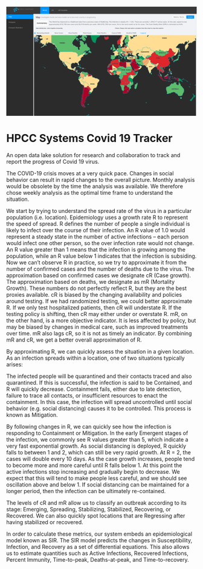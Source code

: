 ![Intro](/docs/images/readme/intro.png)

# HPCC Systems Covid 19 Tracker

An open data lake solution for research and collaboration to track and report the progress of Covid 19 virus. 

The COVID-19 crisis moves at a very quick pace.  Changes in social behavior can result in rapid changes to the overall picture.  Monthly analysis would be obsolete by the time the analysis was available.  We therefore chose weekly analysis as the optimal time frame to understand the situation.

We start by trying to understand the spread rate of the virus in a particular population (i.e. location).  Epidemiology uses a growth rate R to represent the speed of spread.  R defines the number of people a single individual is likely to infect over the course of their infection.  An R value of 1.0 would represent a steady state in the number of active infections – each person would infect one other person, so the over infection rate would not change.  An R value greater than 1 means that the infection is growing among the population, while an R value below 1 indicates that the infection is subsiding.
Now we can’t observe R in practice, so we try to approximate it from the number of confirmed cases and the number of deaths due to the virus.  The approximation based on confirmed cases we designate cR (Case growth).  The approximation based on deaths, we designate as mR (Mortality Growth).  These numbers do not perfectly reflect R, but they are the best proxies available.  cR is biased by the changing availability and policies around testing.  If we had randomized testing, we could better approximate R.  If we only test hospitalized patients, then cR will understate R.  If the testing policy is shifting, then cR may either under or overstate R. mR, on the other hand, is a more objective indicator.  It is less affected by policy, but may be biased by changes in medical care, such as improved treatments over time.  mR also lags cR, so it is not as timely an indicator.  By combining mR and cR, we get a better overall approximation of R.

By approximating R, we can quickly assess the situation in a given location.  As an infection spreads within a location, one of two situations typically arises:

The infected people will be quarantined and their contacts traced and also quarantined.  If this is successful, the infection is said to be Contained, and R will quickly decrease.
Containment fails, either due to late detection, failure to trace all contacts, or insufficient resources to enact the containment.  In this case, the infection will spread uncontrolled until social behavior (e.g. social distancing) causes it to be controlled.  This process is known as Mitigation.

By following changes in R, we can quickly see how the infection is responding to Containment or Mitigation.  In the early Emergent stages of the infection, we commonly see R values greater than 5, which indicate a very fast exponential growth.  As social distancing is deployed, R quickly falls to between 1 and 2, which can still be very rapid growth.  At R = 2, the cases will double every 10 days.  As the case growth increases, people tend to become more and more careful until R falls below 1.  At this point the active infections stop increasing and gradually begin to decrease.   We expect that this will tend to make people less careful, and we should see oscillation above and below 1.  If social distancing can be maintained for a longer period, then the infection can be ultimately re-contained.

The levels of cR and mR allow us to classify an outbreak according to its stage:  Emerging, Spreading, Stabilizing, Stabilized, Recovering, or Recovered.  We can also quickly spot locations that are Regressing after having stabilized or recovered.

In order to calculate these metrics, our system embeds an epidemiological model known as SIR.  The SIR model predicts the changes in Susceptibility, Infection, and Recovery as a set of differential equations.  This also allows us to estimate quantities such as Active Infections, Recovered Infections, Percent Immunity, Time-to-peak, Deaths-at-peak, and Time-to-recovery.


